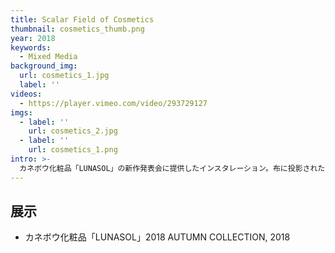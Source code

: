 ```yaml
---
title: Scalar Field of Cosmetics
thumbnail: cosmetics_thumb.png
year: 2018
keywords:
  - Mixed Media
background_img:
  url: cosmetics_1.jpg
  label: ''
videos:
  - https://player.vimeo.com/video/293729127
imgs:
  - label: ''
    url: cosmetics_2.jpg
  - label: ''
    url: cosmetics_1.png
intro: >-
  カネボウ化粧品「LUNASOL」の新作発表会に提供したインスタレーション。布に投影された映像はブラシにのせたパウダーが肌に着く瞬間をシミュレーションしています。物理学に基づいて計算されたブラシの動き、そして肌に接触したパウダーが空気圧によって拡散していく様子。それらを数千回の計算を通してビジュアライズしました。化粧品は高度な科学的かつ美的な知見の上に製品化されますが、私たちが化粧をする瞬間にも科学的かつ美的な現象が起きているのです。メイクの世界では非常に高度な色彩と陰影のデザイン言語が用いられています。何層にも色とテクスチャを重ねることで美しいシェーディングを構築するその方法をそのままインスタレーションの構造に転用しました。布が有する透過率と反射特性、風による揺らぎ、数値流体力学によるパウダーの拡散シミュレーションの映像を組み合わせることで、CGだけでは実現できない化粧品のような質感の空間化を目指しました。
---
```




## 展示

- カネボウ化粧品「LUNASOL」2018 AUTUMN COLLECTION, 2018
